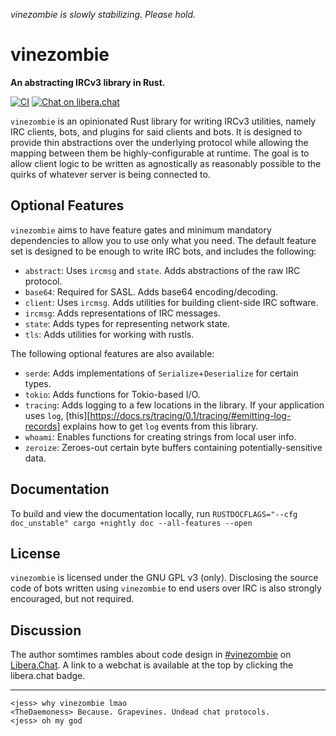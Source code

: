*vinezombie is slowly stabilizing. Please hold.*

# vinezombie

**An abstracting IRCv3 library in Rust.**

[![CI](https://github.com/TheDaemoness/vinezombie/actions/workflows/ci.yml/badge.svg)](https://github.com/TheDaemoness/vinezombie/actions/workflows/ci.yml)
[![Chat on libera.chat](https://img.shields.io/badge/libera.chat-%23vinezombie-blueviolet)](https://web.libera.chat/gamja/?channel=#vinezombie)

`vinezombie` is an opinionated Rust library for writing IRCv3 utilities,
namely IRC clients, bots, and plugins for said clients and bots.
It is designed to provide thin abstractions over the underlying protocol
while allowing the mapping between them be highly-configurable at runtime.
The goal is to allow client logic to be written as agnostically as reasonably
possible to the quirks of whatever server is being connected to.

## Optional Features

`vinezombie` aims to have feature gates and minimum mandatory dependencies
to allow you to use only what you need.
The default feature set is designed to be enough to write IRC bots,
and includes the following:

* `abstract`: Uses `ircmsg` and `state`.
Adds abstractions of the raw IRC protocol.
* `base64`: Required for SASL.
Adds base64 encoding/decoding.
* `client`: Uses `ircmsg`.
Adds utilities for building client-side IRC software.
* `ircmsg`:
Adds representations of IRC messages.
* `state`:
Adds types for representing network state.
* `tls`:
Adds utilities for working with rustls.

The following optional features are also available:

* `serde`:
Adds implementations of `Serialize`+`Deserialize` for certain types.
* `tokio`:
Adds functions for Tokio-based I/O.
* `tracing`:
Adds logging to a few locations in the library.
If your application uses `log`,
[this][https://docs.rs/tracing/0.1/tracing/#emitting-log-records]
explains how to get `log` events from this library.
* `whoami`:
Enables functions for creating strings from local user info.
* `zeroize`:
Zeroes-out certain byte buffers containing potentially-sensitive data.

## Documentation

To build and view the documentation locally, run
`RUSTDOCFLAGS="--cfg doc_unstable" cargo +nightly doc --all-features --open`

## License

`vinezombie` is licensed under the GNU GPL v3 (only).
Disclosing the source code of bots written using `vinezombie` to
end users over IRC is also strongly encouraged, but not required.

## Discussion

The author somtimes rambles about code design in
[#vinezombie](ircs://irc.libera.chat/#vinezombie)
on [Libera.Chat](https://libera.chat/).
A link to a webchat is available at the top by clicking the libera.chat badge.

---

```
<jess> why vinezombie lmao
<TheDaemoness> Because. Grapevines. Undead chat protocols.
<jess> oh my god
```
